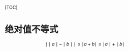 [TOC]
# 绝对值不等式
$$
\mid \mid a \mid -\mid b\mid \mid \leqslant \mid a+b \mid \leqslant \mid a \mid + \mid b \mid
$$
 